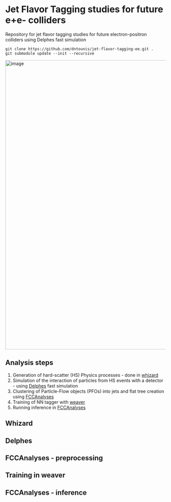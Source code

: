 # Jet Flavor Tagging studies for future e+e- colliders

Repository for jet flavor tagging studies for future electron-positron colliders using Delphes fast simulation


```
git clone https://github.com/dntounis/jet-flavor-tagging-ee.git .
git submodule update --init --recursive

```



<img width="910" alt="image" src="https://github.com/user-attachments/assets/841c5d37-1118-4aec-899c-07e616c568e2">


## Analysis steps

1. Generation of hard-scatter (HS) Physics processes - done in [whizard](https://whizard.hepforge.org/)
2. Simulation of the interaction of particles from HS events with a detector - using [Delphes](https://github.com/delphes/delphes) fast simulation
3. Clustering of Particle-Flow objects (PFOs) into jets and flat tree creation using [FCCAnalyses](https://github.com/HEP-FCC/FCCAnalyses)
4. Training of NN tagger with [weaver](https://github.com/hqucms/weaver-core)
5. Running inference in [FCCAnalyses](https://github.com/HEP-FCC/FCCAnalyses)


## Whizard




## Delphes

## FCCAnalyses - preprocessing

## Training in weaver

## FCCAnalyses - inference
